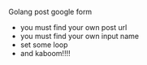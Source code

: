 Golang post google form 
- you must find your own post url
- you must find your own input name
- set some loop
- and kaboom!!!!

